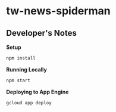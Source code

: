 # tw-news-spiderman 

## Developer's Notes 

**Setup** 

```BASH 
npm install
``` 

**Running Locally** 

```BASH 
npm start 
``` 

**Deploying to App Engine** 

```BASH 
gcloud app deploy
``` 